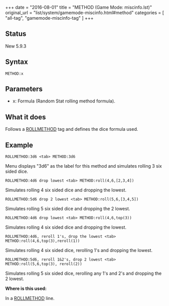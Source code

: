 +++
date = "2016-08-01"
title = "METHOD (Game Mode: miscinfo.lst)"
original_url = "list/system/gamemode-miscinfo.html#method"
categories = [ "all-tag", "gamemode-miscinfo-tag" ]
+++

## Status

New 5.9.3

## Syntax

`METHOD:x`

## Parameters

-   x: Formula (Random Stat rolling method formula).



What it does
------------

Follows a [ROLLMETHOD](/list/system/gamemode-miscinfo/rollmethod.html)
tag and defines the dice formula used.

Example
-------

`ROLLMETHOD:3d6 <tab> METHOD:3d6`

Menu displays "3d6" as the label for this method and simulates rolling 3
six sided dice.

`ROLLMETHOD:4d6 drop lowest <tab> METHOD:roll(4,6,[2,3,4])`

Simulates rolling 4 six sided dice and dropping the lowest.

`ROLLMETHOD:5d6 drop 2 lowest <tab> METHOD:roll(5,6,[3,4,5])`

Simulates rolling 5 six sided dice and dropping the 2 lowest.

`ROLLMETHOD:4d6 drop lowest <tab> METHOD:roll(4,6,top(3))`

Simulates rolling 4 six sided dice and dropping the lowest.

`ROLLMETHOD:4d6, reroll 1's, drop the lowest <tab> METHOD:roll(4,6,top(3),reroll(1))`

Simulates rolling 4 six sided dice, rerolling 1's and dropping the
lowest.

`ROLLMETHOD:5d6, reroll 1&2's, drop 2 lowest <tab> METHOD:roll(5,6,top(3), reroll(2))`

Simulates rolling 5 six sided dice, rerolling any 1's and 2's and
dropping the 2 lowest.

**Where is this used:**

In a [ROLLMETHOD](/list/system/gamemode-miscinfo/rollmethod.html) line.

